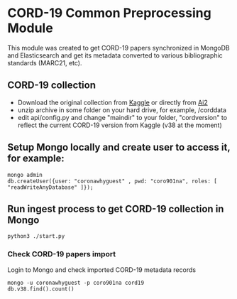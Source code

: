 # CORD-19 Common Preprocessing Module
This module was created to get CORD-19 papers synchronized in MongoDB and Elasticsearch and get its metadata converted to various bibliographic standards (MARC21, etc).

## CORD-19 collection
* Download the original collection from [Kaggle](https://www.kaggle.com/allen-institute-for-ai/CORD-19-research-challenge) or directly from [Ai2](https://ai2-semanticscholar-cord-19.s3-us-west-2.amazonaws.com/historical_releases.html)
* unzip archive in some folder on your hard drive, for example, /corddata
* edit api/config.py and change "maindir" to your folder, "cordversion" to reflect the current CORD-19 version from Kaggle (v38 at the moment)

## Setup Mongo locally and create user to access it, for example:
```
mongo admin
db.createUser({user: "coronawhyguest" , pwd: "coro901na", roles: [  "readWriteAnyDatabase" ]});

```
## Run ingest process to get CORD-19 collection in Mongo 
```
python3 ./start.py
``` 
### Check CORD-19 papers import
Login to Mongo and check imported CORD-19 metadata records
```
mongo -u coronawhyguest -p coro901na cord19
db.v38.find().count()

```

